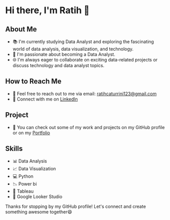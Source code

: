 # Hi there, I'm Ratih 👋

## About Me
  - 📚 I'm currently studying Data Analyst and exploring the fascinating world of data analysis, data visualization, and technology.
  - 💼 I'm passionate about becoming a Data Analyst.
  - 🌐 I'm always eager to collaborate on exciting data-related projects or discuss technology and data analyst topics.
## How to Reach Me
- 📧 Feel free to reach out to me via email: ratihcaturrini123@gmail.com
- 💬 Connect with me on [LinkedIn](https://www.linkedin.com/in/ratihcaturrini/)
## Project
- 📂 You can check out some of my work and projects on my GitHub profile or on my [Portfolio](https://jumpy-writing-500934.framer.app/)
## Skills
- 📊 Data Analysis 
- 📈 Data Visualization
- 💻 Python
- 📉 Power bi
- 🎨 Tableau
- 🎨 Google Looker Studio

Thanks for stopping by my GitHub profile! Let's connect and create something awesome together😄
